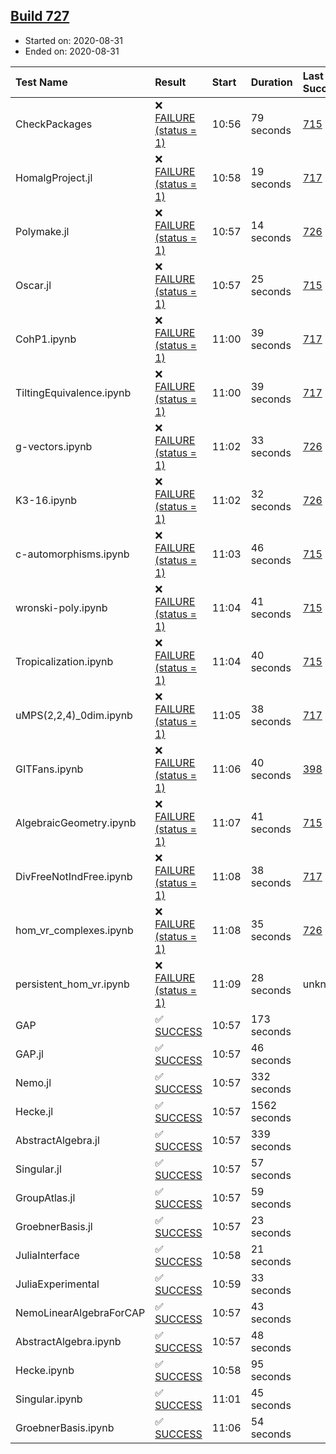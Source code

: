 ## [Build 727](https://oscarci.mathematik.uni-kl.de/job/oscar-stable/727/)

* Started on: 2020-08-31
* Ended on: 2020-08-31

| Test Name    | Result | Start | Duration | Last Success | First Failure |
|:-------------|:-------|:------|:---------|:-------------|:--------------|
| CheckPackages | ❌ [FAILURE (status = 1)](https://oscarci.mathematik.uni-kl.de/job/oscar-stable/727/artifact/logs/build-727/CheckPackages.log) | 10:56 | 79 seconds | [715](https://oscarci.mathematik.uni-kl.de/job/oscar-stable/715/) | [716](https://oscarci.mathematik.uni-kl.de/job/oscar-stable/716/) |
| HomalgProject.jl | ❌ [FAILURE (status = 1)](https://oscarci.mathematik.uni-kl.de/job/oscar-stable/727/artifact/logs/build-727/HomalgProject.jl.log) | 10:58 | 19 seconds | [717](https://oscarci.mathematik.uni-kl.de/job/oscar-stable/717/) | [718](https://oscarci.mathematik.uni-kl.de/job/oscar-stable/718/) |
| Polymake.jl | ❌ [FAILURE (status = 1)](https://oscarci.mathematik.uni-kl.de/job/oscar-stable/727/artifact/logs/build-727/Polymake.jl.log) | 10:57 | 14 seconds | [726](https://oscarci.mathematik.uni-kl.de/job/oscar-stable/726/) | [727](https://oscarci.mathematik.uni-kl.de/job/oscar-stable/727/) |
| Oscar.jl | ❌ [FAILURE (status = 1)](https://oscarci.mathematik.uni-kl.de/job/oscar-stable/727/artifact/logs/build-727/Oscar.jl.log) | 10:57 | 25 seconds | [715](https://oscarci.mathematik.uni-kl.de/job/oscar-stable/715/) | [716](https://oscarci.mathematik.uni-kl.de/job/oscar-stable/716/) |
| CohP1.ipynb | ❌ [FAILURE (status = 1)](https://oscarci.mathematik.uni-kl.de/job/oscar-stable/727/artifact/logs/build-727/CohP1.ipynb.log) | 11:00 | 39 seconds | [717](https://oscarci.mathematik.uni-kl.de/job/oscar-stable/717/) | [718](https://oscarci.mathematik.uni-kl.de/job/oscar-stable/718/) |
| TiltingEquivalence.ipynb | ❌ [FAILURE (status = 1)](https://oscarci.mathematik.uni-kl.de/job/oscar-stable/727/artifact/logs/build-727/TiltingEquivalence.ipynb.log) | 11:00 | 39 seconds | [717](https://oscarci.mathematik.uni-kl.de/job/oscar-stable/717/) | [718](https://oscarci.mathematik.uni-kl.de/job/oscar-stable/718/) |
| g-vectors.ipynb | ❌ [FAILURE (status = 1)](https://oscarci.mathematik.uni-kl.de/job/oscar-stable/727/artifact/logs/build-727/g-vectors.ipynb.log) | 11:02 | 33 seconds | [726](https://oscarci.mathematik.uni-kl.de/job/oscar-stable/726/) | [727](https://oscarci.mathematik.uni-kl.de/job/oscar-stable/727/) |
| K3-16.ipynb | ❌ [FAILURE (status = 1)](https://oscarci.mathematik.uni-kl.de/job/oscar-stable/727/artifact/logs/build-727/K3-16.ipynb.log) | 11:02 | 32 seconds | [726](https://oscarci.mathematik.uni-kl.de/job/oscar-stable/726/) | [727](https://oscarci.mathematik.uni-kl.de/job/oscar-stable/727/) |
| c-automorphisms.ipynb | ❌ [FAILURE (status = 1)](https://oscarci.mathematik.uni-kl.de/job/oscar-stable/727/artifact/logs/build-727/c-automorphisms.ipynb.log) | 11:03 | 46 seconds | [715](https://oscarci.mathematik.uni-kl.de/job/oscar-stable/715/) | [716](https://oscarci.mathematik.uni-kl.de/job/oscar-stable/716/) |
| wronski-poly.ipynb | ❌ [FAILURE (status = 1)](https://oscarci.mathematik.uni-kl.de/job/oscar-stable/727/artifact/logs/build-727/wronski-poly.ipynb.log) | 11:04 | 41 seconds | [715](https://oscarci.mathematik.uni-kl.de/job/oscar-stable/715/) | [716](https://oscarci.mathematik.uni-kl.de/job/oscar-stable/716/) |
| Tropicalization.ipynb | ❌ [FAILURE (status = 1)](https://oscarci.mathematik.uni-kl.de/job/oscar-stable/727/artifact/logs/build-727/Tropicalization.ipynb.log) | 11:04 | 40 seconds | [715](https://oscarci.mathematik.uni-kl.de/job/oscar-stable/715/) | [716](https://oscarci.mathematik.uni-kl.de/job/oscar-stable/716/) |
| uMPS(2,2,4)_0dim.ipynb | ❌ [FAILURE (status = 1)](https://oscarci.mathematik.uni-kl.de/job/oscar-stable/727/artifact/logs/build-727/uMPS-2-2-4-_0dim.ipynb.log) | 11:05 | 38 seconds | [717](https://oscarci.mathematik.uni-kl.de/job/oscar-stable/717/) | [718](https://oscarci.mathematik.uni-kl.de/job/oscar-stable/718/) |
| GITFans.ipynb | ❌ [FAILURE (status = 1)](https://oscarci.mathematik.uni-kl.de/job/oscar-stable/727/artifact/logs/build-727/GITFans.ipynb.log) | 11:06 | 40 seconds | [398](https://oscarci.mathematik.uni-kl.de/job/oscar-stable/398/) | [399](https://oscarci.mathematik.uni-kl.de/job/oscar-stable/399/) |
| AlgebraicGeometry.ipynb | ❌ [FAILURE (status = 1)](https://oscarci.mathematik.uni-kl.de/job/oscar-stable/727/artifact/logs/build-727/AlgebraicGeometry.ipynb.log) | 11:07 | 41 seconds | [715](https://oscarci.mathematik.uni-kl.de/job/oscar-stable/715/) | [716](https://oscarci.mathematik.uni-kl.de/job/oscar-stable/716/) |
| DivFreeNotIndFree.ipynb | ❌ [FAILURE (status = 1)](https://oscarci.mathematik.uni-kl.de/job/oscar-stable/727/artifact/logs/build-727/DivFreeNotIndFree.ipynb.log) | 11:08 | 38 seconds | [717](https://oscarci.mathematik.uni-kl.de/job/oscar-stable/717/) | [718](https://oscarci.mathematik.uni-kl.de/job/oscar-stable/718/) |
| hom_vr_complexes.ipynb | ❌ [FAILURE (status = 1)](https://oscarci.mathematik.uni-kl.de/job/oscar-stable/727/artifact/logs/build-727/hom_vr_complexes.ipynb.log) | 11:08 | 35 seconds | [726](https://oscarci.mathematik.uni-kl.de/job/oscar-stable/726/) | [727](https://oscarci.mathematik.uni-kl.de/job/oscar-stable/727/) |
| persistent_hom_vr.ipynb | ❌ [FAILURE (status = 1)](https://oscarci.mathematik.uni-kl.de/job/oscar-stable/727/artifact/logs/build-727/persistent_hom_vr.ipynb.log) | 11:09 | 28 seconds | unknown | unknown |
| GAP | ✅ [SUCCESS](https://oscarci.mathematik.uni-kl.de/job/oscar-stable/727/artifact/logs/build-727/GAP.log) | 10:57 | 173 seconds |  |  |
| GAP.jl | ✅ [SUCCESS](https://oscarci.mathematik.uni-kl.de/job/oscar-stable/727/artifact/logs/build-727/GAP.jl.log) | 10:57 | 46 seconds |  |  |
| Nemo.jl | ✅ [SUCCESS](https://oscarci.mathematik.uni-kl.de/job/oscar-stable/727/artifact/logs/build-727/Nemo.jl.log) | 10:57 | 332 seconds |  |  |
| Hecke.jl | ✅ [SUCCESS](https://oscarci.mathematik.uni-kl.de/job/oscar-stable/727/artifact/logs/build-727/Hecke.jl.log) | 10:57 | 1562 seconds |  |  |
| AbstractAlgebra.jl | ✅ [SUCCESS](https://oscarci.mathematik.uni-kl.de/job/oscar-stable/727/artifact/logs/build-727/AbstractAlgebra.jl.log) | 10:57 | 339 seconds |  |  |
| Singular.jl | ✅ [SUCCESS](https://oscarci.mathematik.uni-kl.de/job/oscar-stable/727/artifact/logs/build-727/Singular.jl.log) | 10:57 | 57 seconds |  |  |
| GroupAtlas.jl | ✅ [SUCCESS](https://oscarci.mathematik.uni-kl.de/job/oscar-stable/727/artifact/logs/build-727/GroupAtlas.jl.log) | 10:57 | 59 seconds |  |  |
| GroebnerBasis.jl | ✅ [SUCCESS](https://oscarci.mathematik.uni-kl.de/job/oscar-stable/727/artifact/logs/build-727/GroebnerBasis.jl.log) | 10:57 | 23 seconds |  |  |
| JuliaInterface | ✅ [SUCCESS](https://oscarci.mathematik.uni-kl.de/job/oscar-stable/727/artifact/logs/build-727/JuliaInterface.log) | 10:58 | 21 seconds |  |  |
| JuliaExperimental | ✅ [SUCCESS](https://oscarci.mathematik.uni-kl.de/job/oscar-stable/727/artifact/logs/build-727/JuliaExperimental.log) | 10:59 | 33 seconds |  |  |
| NemoLinearAlgebraForCAP | ✅ [SUCCESS](https://oscarci.mathematik.uni-kl.de/job/oscar-stable/727/artifact/logs/build-727/NemoLinearAlgebraForCAP.log) | 10:57 | 43 seconds |  |  |
| AbstractAlgebra.ipynb | ✅ [SUCCESS](https://oscarci.mathematik.uni-kl.de/job/oscar-stable/727/artifact/logs/build-727/AbstractAlgebra.ipynb.log) | 10:57 | 48 seconds |  |  |
| Hecke.ipynb | ✅ [SUCCESS](https://oscarci.mathematik.uni-kl.de/job/oscar-stable/727/artifact/logs/build-727/Hecke.ipynb.log) | 10:58 | 95 seconds |  |  |
| Singular.ipynb | ✅ [SUCCESS](https://oscarci.mathematik.uni-kl.de/job/oscar-stable/727/artifact/logs/build-727/Singular.ipynb.log) | 11:01 | 45 seconds |  |  |
| GroebnerBasis.ipynb | ✅ [SUCCESS](https://oscarci.mathematik.uni-kl.de/job/oscar-stable/727/artifact/logs/build-727/GroebnerBasis.ipynb.log) | 11:06 | 54 seconds |  |  |
